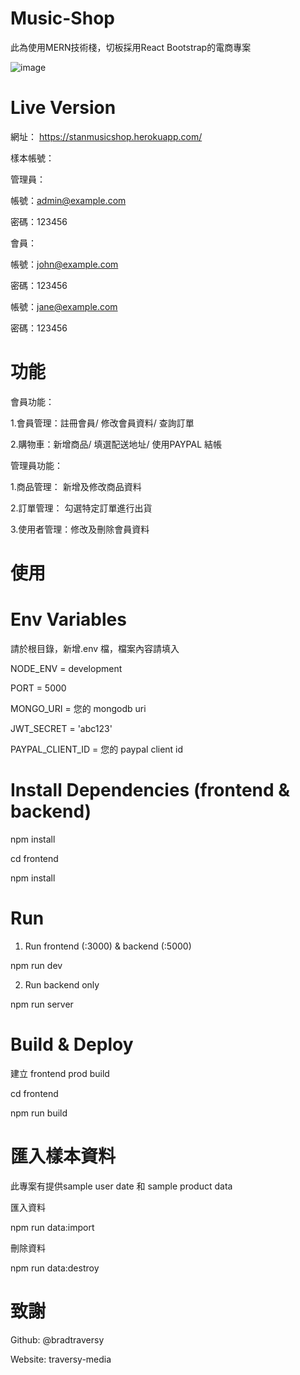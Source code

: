 # Music-Shop
此為使用MERN技術棧，切板採用React Bootstrap的電商專案
 
![image](https://user-images.githubusercontent.com/107014215/201241472-52176b3d-a526-4452-8f7e-771f386784b4.png)


# Live Version
網址： https://stanmusicshop.herokuapp.com/

樣本帳號：

管理員：

帳號：admin@example.com 

密碼：123456

會員：

帳號：john@example.com 

密碼：123456

帳號：jane@example.com 

密碼：123456


# 功能
會員功能：

1.會員管理：註冊會員/ 修改會員資料/ 查詢訂單

2.購物車：新增商品/ 填選配送地址/ 使用PAYPAL 結帳

管理員功能：

1.商品管理： 新增及修改商品資料

2.訂單管理： 勾選特定訂單進行出貨

3.使用者管理：修改及刪除會員資料

# 使用

# Env Variables
請於根目錄，新增.env 檔，檔案內容請填入

NODE_ENV = development

PORT = 5000

MONGO_URI = 您的 mongodb uri

JWT_SECRET = 'abc123'

PAYPAL_CLIENT_ID = 您的 paypal client id

# Install Dependencies (frontend & backend)

npm install

cd frontend

npm install

# Run

1. Run frontend (:3000) & backend (:5000)

npm run dev

2. Run backend only

npm run server

# Build & Deploy
建立 frontend prod build

cd frontend

npm run build

# 匯入樣本資料

此專案有提供sample user date 和 sample product data

匯入資料

npm run data:import

刪除資料

npm run data:destroy

# 致謝

Github: @bradtraversy

Website: traversy-media
